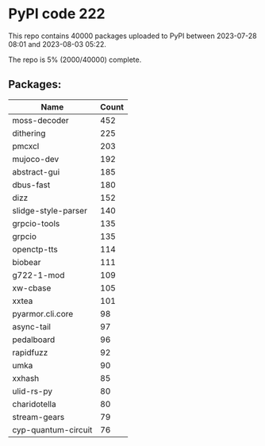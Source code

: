 # PyPI code 222

This repo contains 40000 packages uploaded to PyPI between 
2023-07-28 08:01 and 2023-08-03 05:22.

The repo is 5% (2000/40000) complete.

## Packages:

| Name  | Count |
| ----- | ----- |
| moss-decoder | 452 |
| dithering | 225 |
| pmcxcl | 203 |
| mujoco-dev | 192 |
| abstract-gui | 185 |
| dbus-fast | 180 |
| dizz | 152 |
| slidge-style-parser | 140 |
| grpcio-tools | 135 |
| grpcio | 135 |
| openctp-tts | 114 |
| biobear | 111 |
| g722-1-mod | 109 |
| xw-cbase | 105 |
| xxtea | 101 |
| pyarmor.cli.core | 98 |
| async-tail | 97 |
| pedalboard | 96 |
| rapidfuzz | 92 |
| umka | 90 |
| xxhash | 85 |
| ulid-rs-py | 80 |
| charidotella | 80 |
| stream-gears | 79 |
| cyp-quantum-circuit | 76 |


